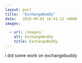 ```yaml
---
layout: post
title:  "ExchangeBuddy"
date:   2016-09-01 16:41:12 +0800
images:

  - url: /images/
    alt: ExchangeBuddy
    title: ExchangeBuddy
---
```


i did some work on exchangebuddy
